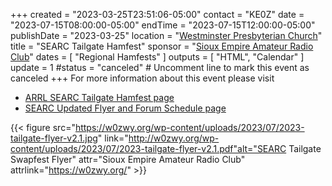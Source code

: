 +++
created = "2023-03-25T23:51:06-05:00"
contact = "KE0Z"
date = "2023-07-15T08:00:00-05:00"
endTime =  "2023-07-15T12:00:00-05:00"
publishDate = "2023-03-25"
location = "[Westminster Presbyterian Church](https://goo.gl/maps/KRhbnXxTfoXPuwHF9)"
title = "SEARC Tailgate Hamfest"
sponsor = "[Sioux Empire Amateur Radio Club](http://www.w0zwy.org/)"
dates = [ "Regional Hamfests" ]
outputs = [ "HTML", "Calendar" ]
update = 1
#status = "canceled"	# Uncomment line to mark this event as canceled	
+++
For more information about this event please visit

* [ARRL SEARC Tailgate Hamfest page](http://www.arrl.org/hamfests/searc-tailgate-hamfest)
* [SEARC Updated Flyer and Forum Schedule page](https://w0zwy.org/?p=540)

{{< figure src="https://w0zwy.org/wp-content/uploads/2023/07/2023-tailgate-flyer-v2.1.jpg" link="http://w0zwy.org/wp-content/uploads/2023/07/2023-tailgate-flyer-v2.1.pdf"alt="SEARC Tailgate Swapfest Flyer" attr="Sioux Empire Amateur Radio Club" attrlink="https://w0zwy.org/" >}}
